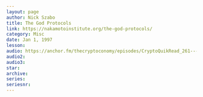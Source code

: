 ```yaml
---
layout: page
author: Nick Szabo
title: The God Protocols
link: https://nakamotoinstitute.org/the-god-protocols/
category: Misc
date: Jan 1, 1997
lesson: 
audio: https://anchor.fm/thecryptoconomy/episodes/CryptoQuikRead_261---The-God-Protocols-Nick-Szabo-e4cstb/a-ahbtdm
audio2: 
audio3: 
star: 
archive: 
series: 
seriesnr: 
---
```


